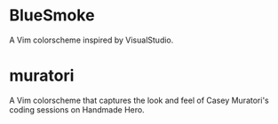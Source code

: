 # BlueSmoke
A Vim colorscheme inspired by VisualStudio.

# muratori
A Vim colorscheme that captures the look and feel of Casey Muratori's coding sessions on Handmade Hero.